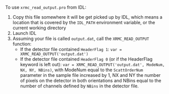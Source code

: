 To use `xrmc_read_output.pro` from IDL:

  1. Copy this file somewhere it will be get picked up by IDL, which means a location that is covered by the `IDL_PATH` environment variable, or the current working directory
  2. Launch IDL
  3. Assuming your file is called `output.dat`, call the `XRMC_READ_OUTPUT` function:
     * If the detector file contained `HeaderFlag 1`: `var = XRMC_READ_OUTPUT('output.dat')`
     * If the detector file contained `HeaderFlag 0` (or if the HeaderFlag keyword is left out): `var = XRMC_READ_OUTPUT('output.dat', ModeNum, NX, NY, NBins)`, with ModeNum equal to the `ScattOrderNum` parameter in the sample file increased by 1, NX and NY the number of pixels on the detector in both orientations and NBins equal to the number of channels defined by `NBins` in the detector file.
